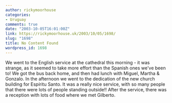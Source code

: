 ```yaml
---
author: rickymoorhouse
categories:
- Uruguay
comments: true
date: "2003-10-05T16:01:00Z"
link: https://rickymoorhouse.uk/2003/10/05/1698/
slug: "1698"
title: No Content Found
wordpress_id: 1698
---
```


We went to the English service at the cathedral this morning - it was strange, as it seemed to take more effort than the Spanish ones we've been to! We got the bus back home, and then had lunch with Miguel, Martha & Gonzalo. In the afternoon we went to the dedication of the new church building for Espíritu Santo. It was a really nice service, with so many people that there were lots of people standing outside!! After the service, there was a reception with lots of food where we met Gilberto.

